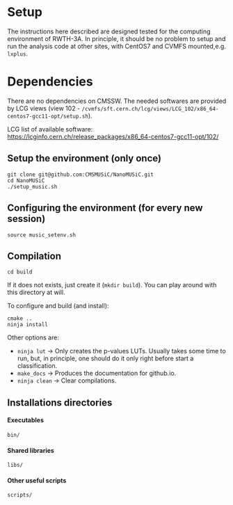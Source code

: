 
# Setup

The instructions here described are designed tested for the computing environment of RWTH-3A. In principle, it should be no problem to setup and run the analysis code at other sites, with CentOS7 and CVMFS mounted,e.g. `lxplus`.

# Dependencies

There are no dependencies on CMSSW. The needed softwares are provided by LCG views (view 102 - `/cvmfs/sft.cern.ch/lcg/views/LCG_102/x86_64-centos7-gcc11-opt/setup.sh`).

LCG list of available software: https://lcginfo.cern.ch/release_packages/x86_64-centos7-gcc11-opt/102/

## Setup the environment (only once)

```
git clone git@github.com:CMSMUSiC/NanoMUSiC.git
cd NanoMUSiC
./setup_music.sh
```

## Configuring the environment (for every new session)

```
source music_setenv.sh
```

## Compilation

```
cd build
```

If it does not exists, just create it (`mkdir build`). You can play around with this directory at will.


To configure and build (and install):

```
cmake ..
ninja install
```

Other options are:

- `ninja lut` &rarr; Only creates the p-values LUTs. Usually takes some time to run, but, in principle, one should do it only right before start a classification.
- `make_docs` &rarr; Produces the documentation for github.io.
- `ninja clean` &rarr; Clear compilations. 

## Installations directories

#### Executables

`bin/`

#### Shared libraries

`libs/`

#### Other useful scripts

`scripts/`